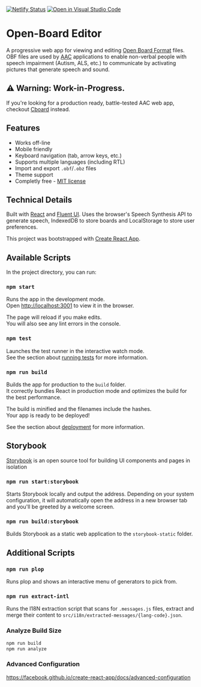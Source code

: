 [![Netlify Status](https://api.netlify.com/api/v1/badges/3ad9c31e-bfe8-4f4c-8d2b-c4a6327f82e3/deploy-status)](https://app.netlify.com/sites/obe/deploys) [![Open in Visual Studio Code](https://open.vscode.dev/badges/open-in-vscode.svg)](https://open.vscode.dev/shayc/open-board-editor)

# Open-Board Editor

A progressive web app for viewing and editing [Open Board Format](https://www.openboardformat.org/) files. OBF files are used by [AAC](https://en.wikipedia.org/wiki/Augmentative_and_alternative_communication) applications to enable non-verbal people with speech impairment (Autism, ALS, etc.) to communicate by activating pictures that generate speech and sound.

## ⚠ Warning: Work-in-Progress.

If you're looking for a production ready, battle-tested AAC web app, checkout [Cboard](https://github.com/cboard-org/cboard) instead.

## Features

- Works off-line
- Mobile friendly
- Keyboard navigation (tab, arrow keys, etc.)
- Supports multiple languages (including RTL)
- Import and export `.obf`/`.obz` files
- Theme support
- Completly free - [MIT license](LICENSE)

## Technical Details

Built with [React](https://reactjs.org/) and [Fluent UI](https://www.microsoft.com/design/fluent/#/web).
Uses the browser's Speech Synthesis API to generate speech, IndexedDB to store boards and LocalStorage to store user preferences.

This project was bootstrapped with [Create React App](https://github.com/facebook/create-react-app).

## Available Scripts

In the project directory, you can run:

### `npm start`

Runs the app in the development mode.<br />
Open [http://localhost:3001](http://localhost:3001) to view it in the browser.

The page will reload if you make edits.<br />
You will also see any lint errors in the console.

### `npm test`

Launches the test runner in the interactive watch mode.\
See the section about [running tests](https://facebook.github.io/create-react-app/docs/running-tests) for more information.

### `npm run build`

Builds the app for production to the `build` folder.\
It correctly bundles React in production mode and optimizes the build for the best performance.

The build is minified and the filenames include the hashes.\
Your app is ready to be deployed!

See the section about [deployment](https://facebook.github.io/create-react-app/docs/deployment) for more information.

## Storybook

[Storybook](https://storybook.js.org/docs/react/get-started/introduction) is an open source tool for building UI components and pages in isolation

### `npm run start:storybook`

Starts Storybook locally and output the address. Depending on your system configuration, it will automatically open the address in a new browser tab and you'll be greeted by a welcome screen.

### `npm run build:storybook`

Builds Storybook as a static web application to the `storybook-static` folder.

## Additional Scripts

### `npm run plop`

Runs plop and shows an interactive menu of generators to pick from.

### `npm run extract-intl`

Runs the I18N extraction script that scans for `.messages.js` files, extract and merge their content to `src/i18n/extracted-messages/{lang-code}.json`.

### Analyze Build Size

```sh
npm run build
npm run analyze
```

### Advanced Configuration

https://facebook.github.io/create-react-app/docs/advanced-configuration
